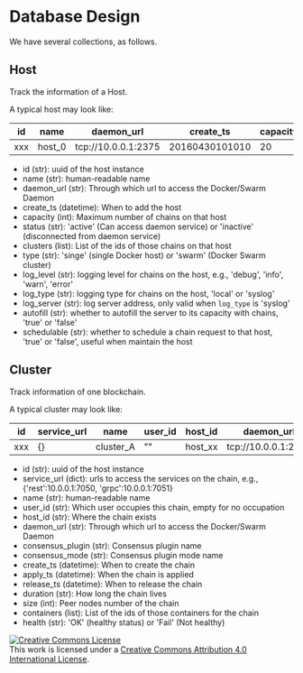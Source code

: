 # Database Design

We have several collections, as follows.

## Host
Track the information of a Host.

A typical host may look like:

id |  name   | daemon_url          | create_ts      | capacity | status | clusters  | type    | log_level | log_type | log_server  | autofill | schedulable
---|  ------ | ------------------- | -------------- | -------- | -------- | ------- | ------- | --------- | -------- | ----------- | -------- | -----------
xxx | host_0 | tcp://10.0.0.1:2375 | 20160430101010 | 20       | active | [c1,c2,c3] | single | debug     | syslog   | udp://10.0.0.2:5000 | true | true

* id (str): uuid of the host instance
* name (str): human-readable name
* daemon_url (str): Through which url to access the Docker/Swarm Daemon
* create_ts (datetime): When to add the host
* capacity (int): Maximum number of chains on that host
* status (str): 'active' (Can access daemon service) or 'inactive' (disconnected from daemon service)
* clusters (list): List of the ids of those chains on that host
* type (str): 'singe' (single Docker host) or 'swarm' (Docker Swarm cluster)
* log_level (str): logging level for chains on the host, e.g., 'debug', 'info', 'warn', 'error'
* log_type (str): logging type for chains on the host, 'local' or 'syslog'
* log_server (str): log server address, only valid when `log_type` is 'syslog'
* autofill (str): whether to autofill the server to its capacity with chains, 'true' or 'false'
* schedulable (str): whether to schedule a chain request to that host, 'true' or 'false', useful when maintain the host

## Cluster
Track information of one blockchain.

A typical cluster may look like:

id  | service_url         | name      | user_id  | host_id | daemon_url          | consensus_plugin | consensus_mode | create_ts      | apply_ts | release_ts | duration | size | containers | health
--- | --------------- | --------- | -------- | ------- | ------------------- | ---------------- | -------------- | -------------  | -------- | ---------- | ------- | ------- | ------- | ------
xxx | {}   | cluster_A | ""       | host_xx |  tcp://10.0.0.1:2375 | pbft            | batch          | 20160430101010 | 20160430101010 | | | 4  | [vp0,vp1,vp2,vp3] | OK

* id (str): uuid of the host instance
* service_url (dict): urls to access the services on the chain, e.g., {'rest':10.0.0.1:7050, 'grpc':10.0.0.1:7051}
* name (str): human-readable name
* user_id (str): Which user occupies this chain, empty for no occupation
* host_id (str): Where the chain exists
* daemon_url (str): Through which url to access the Docker/Swarm Daemon
* consensus_plugin (str): Consensus plugin name
* consensus_mode (str): Consensus plugin mode name
* create_ts (datetime): When to create the chain
* apply_ts (datetime): When the chain is applied
* release_ts (datetime): When to release the chain
* duration (str): How long the chain lives
* size (int): Peer nodes number of the chain
* containers (list): List of the ids of those containers for the chain
* health (str): 'OK' (healthy status) or 'Fail' (Not healthy)

<a rel="license" href="http://creativecommons.org/licenses/by/4.0/"><img alt="Creative Commons License" style="border-width:0" src="https://i.creativecommons.org/l/by/4.0/88x31.png" /></a><br />This work is licensed under a <a rel="license" href="http://creativecommons.org/licenses/by/4.0/">Creative Commons Attribution 4.0 International License</a>.